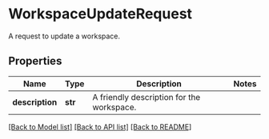 # WorkspaceUpdateRequest

A request to update a workspace.

## Properties
Name | Type | Description | Notes
------------ | ------------- | ------------- | -------------
**description** | **str** | A friendly description for the workspace. | 

[[Back to Model list]](../README.md#documentation-for-models) [[Back to API list]](../README.md#documentation-for-api-endpoints) [[Back to README]](../README.md)


